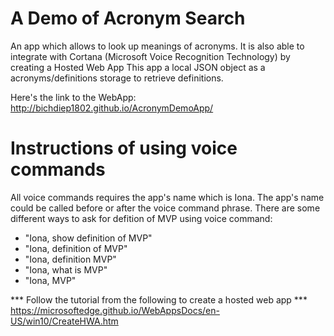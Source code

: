 A Demo of Acronym Search
============
An app which allows to look up meanings of acronyms. It is also able to integrate with Cortana (Microsoft Voice Recognition Technology) by creating a Hosted Web App
This app a local JSON object as a acronyms/definitions storage to retrieve definitions.

Here's the link to the WebApp:
http://bichdiep1802.github.io/AcronymDemoApp/

Instructions of using voice commands 
=============
All voice commands requires the app's name which is Iona. The app's name could be called before or after the voice command phrase.
There are some different ways to ask for defition of MVP using voice command:
  - "Iona, show definition of MVP"
  - "Iona, definition of MVP"
  - "Iona, definition MVP"
  - "Iona, what is MVP"
  - "Iona, MVP"

*** Follow the tutorial from the following to create a hosted web app ***
https://microsoftedge.github.io/WebAppsDocs/en-US/win10/CreateHWA.htm




